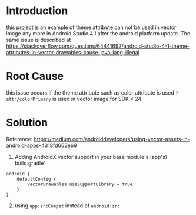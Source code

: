 # Introduction

this project is an example of theme attribute can not be used in vector image any more in Android Studio 4.1 after the android platform update.
The same issue is described at https://stackoverflow.com/questions/64441692/android-studio-4-1-theme-attributes-in-vector-drawables-cause-java-lang-illegal

# Root Cause

this issue occurs if the theme attribute such as color attribute is used `?attr/colorPrimary` is used in vector image for SDK < 24.

# Solution
Reference: https://medium.com/androiddevelopers/using-vector-assets-in-android-apps-4318fd662eb9

1. Adding AndroidX vector support in your base module's (app's) build.gradle`
```console
android {
    defaultConfig {
        vectorDrawables.useSupportLibrary = true
    }
}
```

2. using `app:srcCompat` instead of `android:src`
